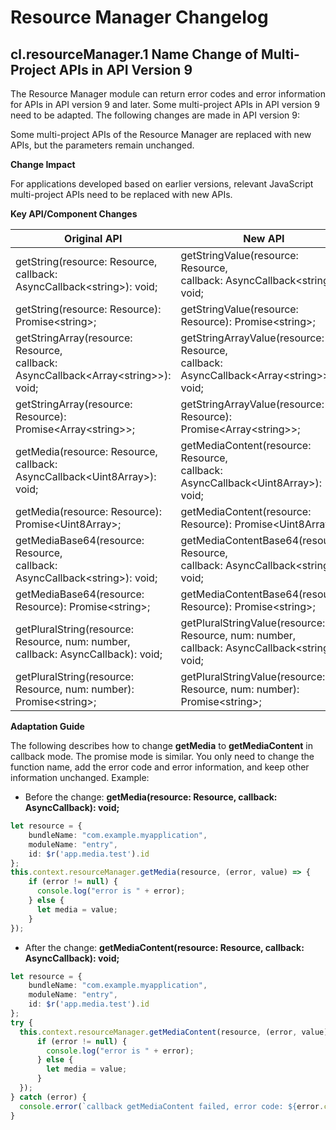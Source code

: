 # Resource Manager Changelog

## cl.resourceManager.1 Name Change of Multi-Project APIs in API Version 9

The Resource Manager module can return error codes and error information for APIs in API version 9 and later. Some multi-project APIs in API version 9 need to be adapted. The following changes are made in API version 9:

Some multi-project APIs of the Resource Manager are replaced with new APIs, but the parameters remain unchanged.

**Change Impact**

For applications developed based on earlier versions, relevant JavaScript multi-project APIs need to be replaced with new APIs.

**Key API/Component Changes**

| **Original API**                           | **New API**|
| ----------------                         | ------------ |
| getString(resource: Resource, <br>callback: AsyncCallback\<string>): void;   | getStringValue(resource: Resource, <br>callback: AsyncCallback\<string>): void;       |
| getString(resource: Resource): Promise\<string>;   | getStringValue(resource: Resource): Promise\<string>;       |
| getStringArray(resource: Resource, <br>callback: AsyncCallback\<Array\<string>>): void;    | getStringArrayValue(resource: Resource, <br>callback: AsyncCallback\<Array\<string>>): void;       |
| getStringArray(resource: Resource): Promise\<Array\<string>>;    | getStringArrayValue(resource: Resource): Promise\<Array\<string>>;       |
| getMedia(resource: Resource, <br>callback: AsyncCallback\<Uint8Array>): void;    | getMediaContent(resource: Resource, <br>callback: AsyncCallback\<Uint8Array>): void;       |
| getMedia(resource: Resource): Promise\<Uint8Array>;   | getMediaContent(resource: Resource): Promise\<Uint8Array>;       |
| getMediaBase64(resource: Resource, <br>callback: AsyncCallback\<string>): void;   | getMediaContentBase64(resource: Resource, <br>callback: AsyncCallback\<string>): void;       |
| getMediaBase64(resource: Resource): Promise\<string>;  | getMediaContentBase64(resource: Resource): Promise\<string>;       |
| getPluralString(resource: Resource, num: number, <br>callback: AsyncCallback<string>): void;   | getPluralStringValue(resource: Resource, num: number, <br>callback: AsyncCallback\<string>): void;       |
| getPluralString(resource: Resource, num: number): Promise\<string>;   | getPluralStringValue(resource: Resource, num: number): Promise\<string>;       |

**Adaptation Guide**

The following describes how to change **getMedia** to **getMediaContent** in callback mode. The promise mode is similar. You only need to change the function name, add the error code and error information, and keep other information unchanged. Example:

- Before the change: **getMedia(resource: Resource, callback: AsyncCallback<Uint8Array>): void;**
```ts
let resource = {
    bundleName: "com.example.myapplication",
    moduleName: "entry",
    id: $r('app.media.test').id
};
this.context.resourceManager.getMedia(resource, (error, value) => {
    if (error != null) {
      console.log("error is " + error);
    } else {
      let media = value;
    }
});
```

- After the change: **getMediaContent(resource: Resource, callback: AsyncCallback<Uint8Array>): void;**
```ts
let resource = {
    bundleName: "com.example.myapplication",
    moduleName: "entry",
    id: $r('app.media.test').id
};
try {
  this.context.resourceManager.getMediaContent(resource, (error, value) => {
      if (error != null) {
        console.log("error is " + error);
      } else {
        let media = value;
      }
  });
} catch (error) {
  console.error(`callback getMediaContent failed, error code: ${error.code}, message: ${error.message}.`)
}
```
